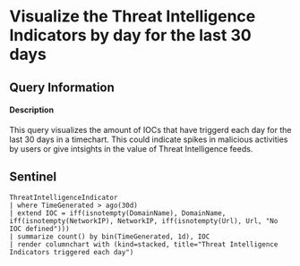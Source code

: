 # Visualize the Threat Intelligence Indicators by day for the last 30 days

## Query Information

#### Description
This query visualizes the amount of IOCs that have triggerd each day for the last 30 days in a timechart. This could indicate spikes in malicious activities by users or give intsights in the value of Threat Intelligence feeds. 

## Sentinel
```KQL
ThreatIntelligenceIndicator
| where TimeGenerated > ago(30d)
| extend IOC = iff(isnotempty(DomainName), DomainName, 
iff(isnotempty(NetworkIP), NetworkIP, iff(isnotempty(Url), Url, "No IOC defined")))
| summarize count() by bin(TimeGenerated, 1d), IOC
| render columnchart with (kind=stacked, title="Threat Intelligence Indicators triggered each day")
```




